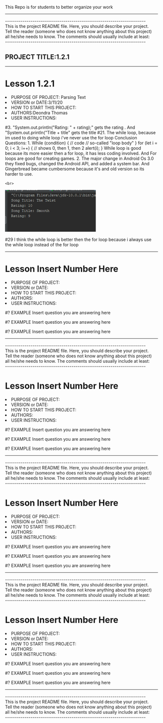 This Repo is for students to better organize your work


<hr>
<p>
------------------------------------------------------------------------<br>
This is the project README file. Here, you should describe your project.<br>
Tell the reader (someone who does not know anything about this project)<br>
all he/she needs to know. The comments should usually include at least:<br>
------------------------------------------------------------------------</p>

<h2>PROJECT TITLE:1.2.1 </h2>
<hr>

# Lesson 1.2.1 
<li>PURPOSE OF PROJECT: Parsing Text                             </li>
<li>VERSION or DATE:3/11/20                                 </li>
<li>HOW TO START THIS PROJECT:                       </li>
<li>AUTHORS:Deondra Thomas                                         </li>
<li>USER INSTRUCTIONS:                               </li>

<p>#3. "System.out.println("Rating: " + rating);" gets the rating . And "System.out.println("Title + title" gets the title
#21. The while loop, because im used to doing while loop i've never use the for loop
Conclusion Questions: 
1. While (condition) { 
                             // code
                             // so-called "loop body"
                           }
for (let i = 0; i < 3; i++) { // shows 0, then 1, then 2
  alert(i);
}
While loop is good because its more easier then a for loop, it has less coding involved. And For loops are good for creating games.
2. The major change in Android Os 3.0 they fixed bugs, changed the Android API, and added a system bar. And Gingerbread became cumbersome because it's and old version so its harder to use.

    <br>
<img src="13.1.png" alt="screen shot of console">


<p>#29 I think the while loop is better then the for loop because i always use the while loop instead of the for loop </p>
<hr>
<p>


# Lesson Insert Number Here
<li>PURPOSE OF PROJECT:                              </li>
<li>VERSION or DATE:                                 </li>
<li>HOW TO START THIS PROJECT:                       </li>
<li>AUTHORS:                                         </li>
<li>USER INSTRUCTIONS:                               </li>

<p>#?  EXAMPLE Insert question you are answering here </p>
<p>#?  EXAMPLE Insert question you are answering here </p>
<p>#?  EXAMPLE Insert question you are answering here </p>
<hr>
<p>
------------------------------------------------------------------------<br>
This is the project README file. Here, you should describe your project.<br>
Tell the reader (someone who does not know anything about this project)<br>
all he/she needs to know. The comments should usually include at least:<br>
------------------------------------------------------------------------</p>

# Lesson Insert Number Here
<li>PURPOSE OF PROJECT:                              </li>
<li>VERSION or DATE:                                 </li>
<li>HOW TO START THIS PROJECT:                       </li>
<li>AUTHORS:                                         </li>
<li>USER INSTRUCTIONS:                               </li>

<p>#?  EXAMPLE Insert question you are answering here </p>
<p>#?  EXAMPLE Insert question you are answering here </p>
<p>#?  EXAMPLE Insert question you are answering here </p>
<hr>
<p>
------------------------------------------------------------------------<br>
This is the project README file. Here, you should describe your project.<br>
Tell the reader (someone who does not know anything about this project)<br>
all he/she needs to know. The comments should usually include at least:<br>
------------------------------------------------------------------------</p>

# Lesson Insert Number Here
<li>PURPOSE OF PROJECT:                              </li>
<li>VERSION or DATE:                                 </li>
<li>HOW TO START THIS PROJECT:                       </li>
<li>AUTHORS:                                         </li>
<li>USER INSTRUCTIONS:                               </li>

<p>#?  EXAMPLE Insert question you are answering here </p>
<p>#?  EXAMPLE Insert question you are answering here </p>
<p>#?  EXAMPLE Insert question you are answering here </p>
<hr>
<p>
------------------------------------------------------------------------<br>
This is the project README file. Here, you should describe your project.<br>
Tell the reader (someone who does not know anything about this project)<br>
all he/she needs to know. The comments should usually include at least:<br>
------------------------------------------------------------------------</p>

# Lesson Insert Number Here
<li>PURPOSE OF PROJECT:                              </li>
<li>VERSION or DATE:                                 </li>
<li>HOW TO START THIS PROJECT:                       </li>
<li>AUTHORS:                                         </li>
<li>USER INSTRUCTIONS:                               </li>

<p>#?  EXAMPLE Insert question you are answering here </p>
<p>#?  EXAMPLE Insert question you are answering here </p>
<p>#?  EXAMPLE Insert question you are answering here </p>
<hr>
<p>
------------------------------------------------------------------------<br>
This is the project README file. Here, you should describe your project.<br>
Tell the reader (someone who does not know anything about this project)<br>
all he/she needs to know. The comments should usually include at least:<br>
------------------------------------------------------------------------</p>
